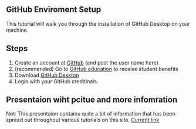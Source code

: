 ## GitHub Enviroment Setup
This tutorial will walk you through the installation of GitHub Desktop on your machine.


## Steps
1. Create an account at [GitHub](github.com/join) (and post the user name here)
2. (recommended) Go to [GitHub education](education.github.com/) to receive student benefits
3. Download [GitHub Desktop](desktop.github.com)
4. Login with your GitHub creditinals


## Presentaion wiht pcitue and more infomration
Not: This presentaion contains quite a bit of information that has been spread out throughout various tutorials on this site.
[Current link](https://docs.google.com/presentation/d/e/2PACX-1vRZlrW9X5Tn2a9EdpZ2iVTtD4TPZJUqQlTI4D0ThXZwhgwMI8DkeJMmreyRZ4Eh2ZlNa5eA1I8kLV7d/pub?start=false&loop=false&delayms=3000)

